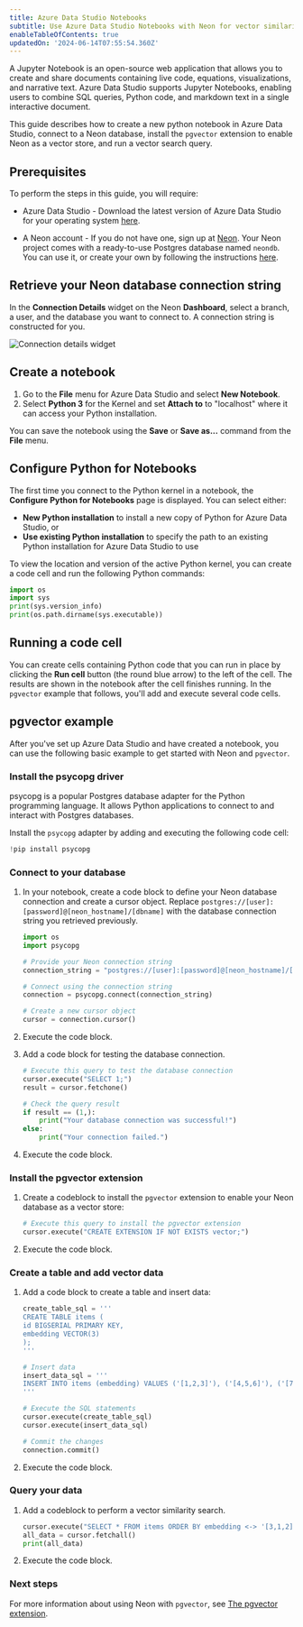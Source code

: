 ```yaml
---
title: Azure Data Studio Notebooks
subtitle: Use Azure Data Studio Notebooks with Neon for vector similarity search
enableTableOfContents: true
updatedOn: '2024-06-14T07:55:54.360Z'
---
```


A Jupyter Notebook is an open-source web application that allows you to create and share documents containing live code, equations, visualizations, and narrative text. Azure Data Studio supports Jupyter Notebooks, enabling users to combine SQL queries, Python code, and markdown text in a single interactive document.

This guide describes how to create a new python notebook in Azure Data Studio, connect to a Neon database, install the `pgvector` extension to enable Neon as a vector store, and run a vector search query.

## Prerequisites

To perform the steps in this guide, you will require:

- Azure Data Studio - Download the latest version of Azure Data Studio for your operating system [here](https://learn.microsoft.com/en-us/azure-data-studio/download-azure-data-studio).

- A Neon account - If you do not have one, sign up at [Neon](https://console.neon.tech/signup). Your Neon project comes with a ready-to-use Postgres database named `neondb`. You can use it, or create your own by following the instructions [here](/docs/manage/databases#create-a-database).

## Retrieve your Neon database connection string

In the **Connection Details** widget on the Neon **Dashboard**, select a branch, a user, and the database you want to connect to. A connection string is constructed for you.

![Connection details widget](/docs/connect/connection_details.png)

## Create a notebook

1. Go to the **File** menu for Azure Data Studio and select **New Notebook**.
2. Select **Python 3** for the Kernel and set **Attach to** to "localhost" where it can access your Python installation.

You can save the notebook using the **Save** or **Save as...** command from the **File** menu.

## Configure Python for Notebooks

The first time you connect to the Python kernel in a notebook, the **Configure Python for Notebooks** page is displayed. You can select either:

- **New Python installation** to install a new copy of Python for Azure Data Studio, or
- **Use existing Python installation** to specify the path to an existing Python installation for Azure Data Studio to use

To view the location and version of the active Python kernel, you can create a code cell and run the following Python commands:

```python
import os
import sys
print(sys.version_info)
print(os.path.dirname(sys.executable))
```

## Running a code cell

You can create cells containing Python code that you can run in place by clicking the **Run cell** button (the round blue arrow) to the left of the cell. The results are shown in the notebook after the cell finishes running. In the `pgvector` example that follows, you'll add and execute several code cells.

## pgvector example

After you've set up Azure Data Studio and have created a notebook, you can use the following basic example to get started with Neon and `pgvector`.

### Install the psycopg driver

psycopg is a popular Postgres database adapter for the Python programming language. It allows Python applications to connect to and interact with Postgres databases.

Install the `psycopg` adapter by adding and executing the following code cell:

```python
!pip install psycopg
```

### Connect to your database

1. In your notebook, create a code block to define your Neon database connection and create a cursor object. Replace `postgres://[user]:[password]@[neon_hostname]/[dbname]` with the database connection string you retrieved previously.

   ```python shouldWrap
   import os
   import psycopg

   # Provide your Neon connection string
   connection_string = "postgres://[user]:[password]@[neon_hostname]/[dbname]"

   # Connect using the connection string
   connection = psycopg.connect(connection_string)

   # Create a new cursor object
   cursor = connection.cursor()
   ```

2. Execute the code block.

3. Add a code block for testing the database connection.

   ```python
   # Execute this query to test the database connection
   cursor.execute("SELECT 1;")
   result = cursor.fetchone()

   # Check the query result
   if result == (1,):
       print("Your database connection was successful!")
   else:
       print("Your connection failed.")
   ```

4. Execute the code block.

### Install the pgvector extension

1. Create a codeblock to install the `pgvector` extension to enable your Neon database as a vector store:

   ```python
   # Execute this query to install the pgvector extension
   cursor.execute("CREATE EXTENSION IF NOT EXISTS vector;")
   ```

2. Execute the code block.

### Create a table and add vector data

1. Add a code block to create a table and insert data:

   ```python shouldWrap
   create_table_sql = '''
   CREATE TABLE items (
   id BIGSERIAL PRIMARY KEY,
   embedding VECTOR(3)
   );
   '''

   # Insert data
   insert_data_sql = '''
   INSERT INTO items (embedding) VALUES ('[1,2,3]'), ('[4,5,6]'), ('[7,8,9]');
   '''

   # Execute the SQL statements
   cursor.execute(create_table_sql)
   cursor.execute(insert_data_sql)

   # Commit the changes
   connection.commit()
   ```

2. Execute the code block.

### Query your data

1. Add a codeblock to perform a vector similarity search.

   ```python shouldWrap
   cursor.execute("SELECT * FROM items ORDER BY embedding <-> '[3,1,2]' LIMIT 1;")
   all_data = cursor.fetchall()
   print(all_data)
   ```

2. Execute the code block.

### Next steps

For more information about using Neon with `pgvector`, see [The pgvector extension](/docs/extensions/pgvector).

<NeedHelp/>
